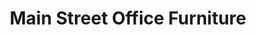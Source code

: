 ---
title: "Main Street Office Furniture"
url: /salt-lake-city/main-street-office-furniture/
shop: Möbel
---